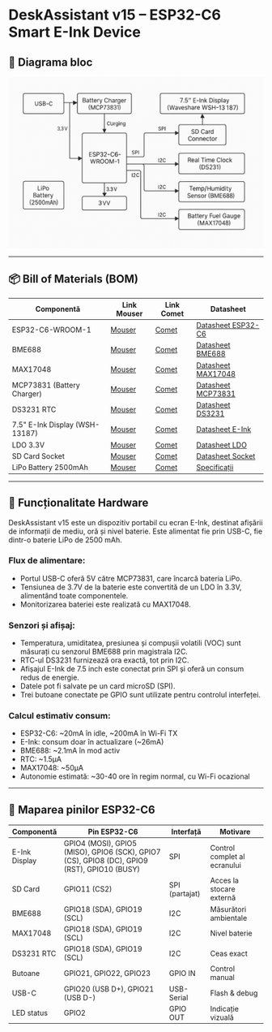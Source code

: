 # DeskAssistant v15 – ESP32-C6 Smart E-Ink Device

## 🔧 Diagrama bloc

![Diagrama Bloc](schema_bloc.png)

---

## 📦 Bill of Materials (BOM)

| Componentă | Link Mouser | Link Comet | Datasheet |
|------------|-------------|------------|-----------|
| ESP32-C6-WROOM-1 | [Mouser](https://www.mouser.com/ProductDetail/356-ESP32C6WRM1) | [Comet](https://www.comet.bg/en/products/44639/) | [Datasheet ESP32-C6](https://www.espressif.com/sites/default/files/documentation/esp32-c6_datasheet_en.pdf) |
| BME688 | [Mouser](https://www.mouser.com/ProductDetail/Bosch-Sensortec/BME688) | [Comet](https://www.comet.bg/en/products/43883/) | [Datasheet BME688](https://www.bosch-sensortec.com/media/boschsensortec/downloads/datasheets/bst-bme688-ds001.pdf) |
| MAX17048 | [Mouser](https://www.mouser.com/ProductDetail/Maxim-Integrated/MAX17048G+) | [Comet](https://www.comet.bg/en/products/40714/) | [Datasheet MAX17048](https://datasheets.maximintegrated.com/en/ds/MAX17048-MAX17049.pdf) |
| MCP73831 (Battery Charger) | [Mouser](https://www.mouser.com/ProductDetail/Microchip-Technology/MCP73831T-2ACIOT) | [Comet](https://www.comet.bg/en/products/43632/) | [Datasheet MCP73831](https://ww1.microchip.com/downloads/en/DeviceDoc/20001984g.pdf) |
| DS3231 RTC | [Mouser](https://www.mouser.com/ProductDetail/Maxim-Integrated/DS3231SN) | [Comet](https://www.comet.bg/en/products/38983/) | [Datasheet DS3231](https://datasheets.maximintegrated.com/en/ds/DS3231.pdf) |
| 7.5" E-Ink Display (WSH-13187) | [Mouser](https://www.mouser.com/ProductDetail/Waveshare/WSH-13187) | [Comet](https://www.comet.bg/en/products/45670/) | [Datasheet E-Ink](https://www.waveshare.com/w/upload/0/09/7.5inch-e-paper-b-specification.pdf) |
| LDO 3.3V | [Mouser](https://www.mouser.com/ProductDetail/Texas-Instruments/LP2985AIM5-33) | [Comet](https://www.comet.bg/en/products/43540/) | [Datasheet LDO](https://www.ti.com/lit/ds/symlink/lp2985.pdf) |
| SD Card Socket | [Mouser](https://www.mouser.com/ProductDetail/Amphenol/101-00594-68) | [Comet](https://www.comet.bg/en/products/37655/) | [Datasheet Socket](https://cdn.amphenol-icc.com/media/wysiwyg/files/drawing/10100594681.pdf) |
| LiPo Battery 2500mAh | [Mouser](https://www.mouser.com/ProductDetail/Adafruit/328) | [Comet](https://www.comet.bg/en/products/37491/) | [Specificații](https://cdn-shop.adafruit.com/datasheets/328.pdf) |

---

## 🧠 Funcționalitate Hardware

DeskAssistant v15 este un dispozitiv portabil cu ecran E-Ink, destinat afișării de informații de mediu, oră și nivel baterie. Este alimentat fie prin USB-C, fie dintr-o baterie LiPo de 2500 mAh.

### Flux de alimentare:
- Portul USB-C oferă 5V către MCP73831, care încarcă bateria LiPo.
- Tensiunea de 3.7V de la baterie este convertită de un LDO în 3.3V, alimentând toate componentele.
- Monitorizarea bateriei este realizată cu MAX17048.

### Senzori și afișaj:
- Temperatura, umiditatea, presiunea și compușii volatili (VOC) sunt măsurați cu senzorul BME688 prin magistrala I2C.
- RTC-ul DS3231 furnizează ora exactă, tot prin I2C.
- Afișajul E-Ink de 7.5 inch este conectat prin SPI și oferă un consum redus de energie.
- Datele pot fi salvate pe un card microSD (SPI).
- Trei butoane conectate pe GPIO sunt utilizate pentru controlul interfeței.

### Calcul estimativ consum:
- ESP32-C6: ~20mA în idle, ~200mA în Wi-Fi TX
- E-Ink: consum doar în actualizare (~26mA)
- BME688: ~2.1mA în mod activ
- RTC: ~1.5μA
- MAX17048: ~50μA
- Autonomie estimată: ~30-40 ore în regim normal, cu Wi-Fi ocazional

---

## 📌 Maparea pinilor ESP32-C6

| Componentă | Pin ESP32-C6 | Interfață | Motivare |
|------------|---------------|-----------|----------|
| E-Ink Display | GPIO4 (MOSI), GPIO5 (MISO), GPIO6 (SCK), GPIO7 (CS), GPIO8 (DC), GPIO9 (RST), GPIO10 (BUSY) | SPI | Control complet al ecranului |
| SD Card | GPIO11 (CS2) | SPI (partajat) | Acces la stocare externă |
| BME688 | GPIO18 (SDA), GPIO19 (SCL) | I2C | Măsurători ambientale |
| MAX17048 | GPIO18 (SDA), GPIO19 (SCL) | I2C | Nivel baterie |
| DS3231 RTC | GPIO18 (SDA), GPIO19 (SCL) | I2C | Ceas exact |
| Butoane | GPIO21, GPIO22, GPIO23 | GPIO IN | Control manual |
| USB-C | GPIO20 (USB D+), GPIO21 (USB D-) | USB-Serial | Flash & debug |
| LED status | GPIO2 | GPIO OUT | Indicație vizuală |


